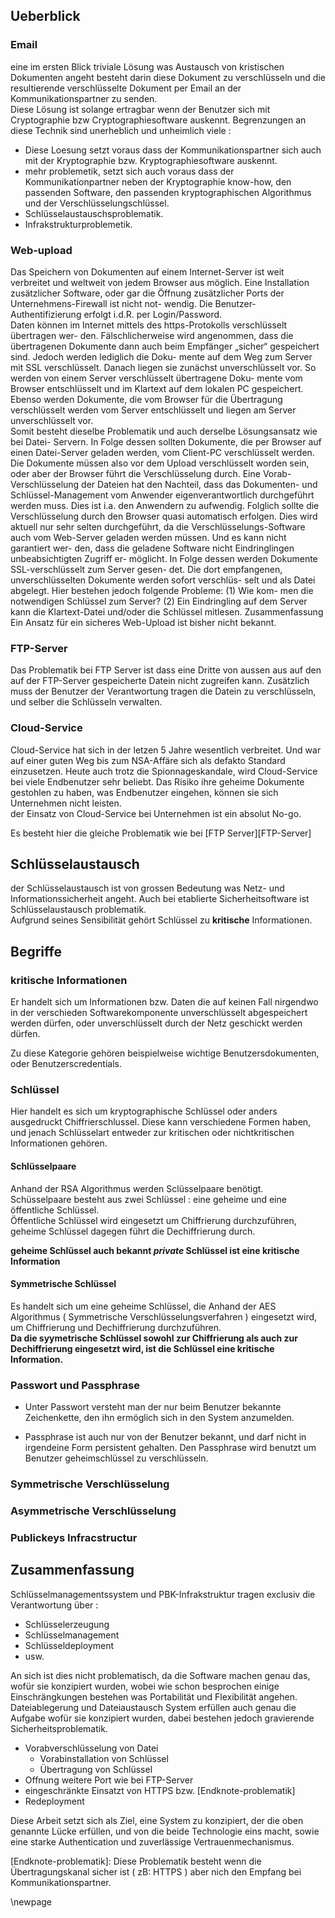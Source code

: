 
## Ueberblick

### Email 

eine im ersten Blick triviale Lösung was Austausch von kristischen Dokumenten
angeht besteht darin diese Dokument zu verschlüsseln und die resultierende
verschlüsselte Dokument per Email an der Kommunikationspartner zu senden.
<br/> 
Diese Lösung ist solange ertragbar wenn der Benutzer sich mit Cryptographie
bzw Cryptographiesoftware auskennt.
Begrenzungen an diese Technik sind unerheblich und unheimlich viele : 

* Diese Loesung setzt voraus dass der Kommunikationspartner sich auch mit
  der Kryptographie bzw. Kryptographiesoftware auskennt.
* mehr problemetik, setzt sich auch voraus dass der Kommunikationpartner
  neben der Kryptographie know-how, den passenden Software, den passenden 
  kryptographischen Algorithmus und der Verschlüsselungschlüssel.
* Schlüsselaustauschsproblematik.
* Infrakstrukturproblemetik.  

### Web-upload

Das Speichern von Dokumenten auf einem Internet-Server ist weit verbreitet und
weltweit von jedem Browser aus möglich. Eine Installation zusätzlicher Software,
oder gar die Öffnung zusätzlicher Ports der Unternehmens-Firewall ist nicht not-
wendig. Die Benutzer-Authentifizierung erfolgt i.d.R. per Login/Password.
<br/>
Daten können im Internet mittels des https-Protokolls verschlüsselt übertragen wer-
den. Fälschlicherweise wird angenommen, dass die übertragenen Dokumente dann
auch beim Empfänger „sicher“ gespeichert sind. Jedoch werden lediglich die Doku-
mente auf dem Weg zum Server mit SSL verschlüsselt. Danach liegen sie zunächst
unverschlüsselt vor. So werden von einem Server verschlüsselt übertragene Doku-
mente vom Browser entschlüsselt und im Klartext auf dem lokalen PC gespeichert.
Ebenso werden Dokumente, die vom Browser für die Übertragung verschlüsselt
werden vom Server entschlüsselt und liegen am Server unverschlüsselt vor.
<br/>
Somit besteht dieselbe Problematik und auch derselbe Lösungsansatz wie bei Datei-
Servern. In Folge dessen sollten Dokumente, die per Browser auf einen Datei-Server
geladen werden, vom Client-PC verschlüsselt werden. Die Dokumente müssen also
vor dem Upload verschlüsselt worden sein, oder aber der Browser führt 
die Verschlüsselung durch. 
Eine Vorab-Verschlüsselung der Dateien hat den Nachteil, dass
das Dokumenten- und Schlüssel-Management vom Anwender eigenverantwortlich
durchgeführt werden muss. Dies ist i.a. den Anwendern zu aufwendig.
Folglich sollte die Verschlüsselung durch den Browser quasi automatisch erfolgen.
Dies wird aktuell nur sehr selten durchgeführt, da die Verschlüsselungs-Software
auch vom Web-Server geladen werden müssen. Und es kann nicht garantiert wer-
den, dass die geladene Software nicht Eindringlingen unbeabsichtigten Zugriff er-
möglicht. In Folge dessen werden Dokumente SSL-verschlüsselt zum Server gesen-
det. Die dort empfangenen, unverschlüsselten Dokumente werden sofort verschlüs-
selt und als Datei abgelegt. Hier bestehen jedoch folgende Probleme: (1) Wie kom-
men die notwendigen Schlüssel zum Server? (2) Ein Eindringling auf dem Server
kann die Klartext-Datei und/oder die Schlüssel mitlesen. Zusammenfassung
Ein Ansatz für ein sicheres Web-Upload ist bisher nicht bekannt.

 

[FTPServer]: "FTP-Server"

### FTP-Server 

Das Problematik bei FTP Server ist dass eine Dritte von aussen aus auf den
auf der FTP-Server gespeicherte Datein nicht zugreifen kann.
Zusätzlich muss der Benutzer der Verantwortung tragen die Datein zu verschlüsseln, 
und selber die Schlüsseln verwalten.

### Cloud-Service 

Cloud-Service hat sich in der letzen 5 Jahre wesentlich verbreitet. Und war 
auf einer guten Weg bis zum NSA-Affäre sich als defakto Standard einzusetzen.
Heute auch trotz die Spionnageskandale, wird Cloud-Service bei viele Endbenutzer
sehr beliebt. Das Risiko ihre geheime Dokumente gestohlen zu haben, was Endbenutzer
eingehen, können sie sich Unternehmen nicht leisten. 
<br/> 
der Einsatz von Cloud-Service bei Unternehmen ist ein absolut No-go. 

Es besteht hier die gleiche Problematik wie bei [FTP Server][FTP-Server]


## Schlüsselaustausch

der Schlüsselaustausch ist von grossen Bedeutung was Netz- und Informationssicherheit
angeht. Auch bei etablierte Sicherheitsoftware ist Schlüsselaustausch problematik.
<br/>
Aufgrund seines Sensibilität gehört Schlüssel zu __kritische__ Informationen.




## Begriffe

### kritische Informationen

Er handelt sich um Informationen bzw. Daten die auf keinen Fall nirgendwo in
der verschieden Softwarekomponente unverschlüsselt abgespeichert werden dürfen,
oder unverschlüsselt durch der Netz geschickt werden dürfen.

Zu diese Kategorie gehören beispielweise wichtige Benutzersdokumenten, oder
Benutzerscredentials.


### Schlüssel

Hier handelt es sich um kryptographische Schlüssel oder anders ausgedruckt
Chiffrierschlussel. Diese kann verschiedene Formen haben, und jenach
Schlüsselart entweder zur kritischen oder nichtkritischen Informationen
gehören.  

#### Schlüsselpaare

Anhand der RSA Algorithmus werden Sclüsselpaare benötigt. 
Schüsselpaare besteht aus zwei Schlüssel : eine geheime und eine öffentliche
Schlüssel. <br/>
Öffentliche Schlüssel wird eingesetzt um Chiffrierung durchzuführen, 
geheime Schlüssel dagegen führt die Dechiffrierung durch.

__geheime Schlüssel auch bekannt <i>private</i> Schlüssel ist eine kritische
Information__


#### Symmetrische Schlüssel

Es handelt sich um eine geheime Schlüssel, die Anhand der AES Algorithmus
( Symmetrische Verschlüsselungsverfahren ) eingesetzt wird, um Chiffrierung
und Dechiffrierung durchzuführen.
<br/>
__Da die syymetrische Schlüssel sowohl zur Chiffrierung als auch zur
Dechiffrierung eingesetzt wird, ist die Schlüssel eine kritische Information.__

### Passwort und Passphrase

* Unter Passwort versteht man der nur beim Benutzer bekannte Zeichenkette, 
  den ihn ermöglich sich in den System anzumelden.

* Passphrase ist auch nur von der Benutzer bekannt, und darf nicht in irgendeine 
  Form persistent gehalten. Den Passphrase wird benutzt um Benutzer geheimschlüssel
  zu verschlüsseln.



### Symmetrische Verschlüsselung

### Asymmetrische Verschlüsselung

### Publickeys Infracstructur
 



## Zusammenfassung

Schlüsselmanagementssystem und PBK-Infrakstruktur tragen exclusiv die 
Verantwortung über :

* Schlüsselerzeugung
* Schlüsselmanagement
* Schlüsseldeployment
* usw. 

An sich ist dies nicht problematisch, da die Software machen genau das, 
wofür sie konzipiert wurden, wobei wie schon besprochen einige Einschrängkungen
bestehen was Portabilität und Flexibilität angehen. 
<br/> 
Dateiablegerung und Dateiaustausch System erfüllen auch genau die 
Aufgabe wofür sie konzipiert wurden, dabei bestehen jedoch gravierende 
Sicherheitsproblematik.

* Vorabverschlüsselung von Datei
    * Vorabinstallation von Schlüssel
    * Übertragung von Schlüssel
* Offnung weitere Port wie bei FTP-Server
* eingeschränkte Einsatzt von HTTPS bzw. [Endknote-problematik]
* Redeployment 


Diese Arbeit setzt sich als Ziel, eine System zu konzipiert, der die oben
genannte Lücke erfüllen, und von die beide Technologie eins macht, sowie
eine starke Authentication und zuverlässige Vertrauenmechanismus.  


[Endknote-problematik]: Diese Problematik besteht wenn die Übertragungskanal
sicher ist ( zB: HTTPS ) aber nich den Empfang bei Kommunikationspartner.

\newpage 












